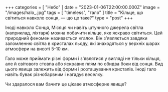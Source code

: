 +++
categories = [ "Небо" ]
date = "2023-01-06T22:00:00.000Z"
image = "/images/halo_.jpg"
tags = [ "timeless", "гало" ]
title = "Кільце, що світиться навколо сонця, — що це таке?"
type = "post"
+++

Іноді навколо Сонця, Місяця чи навіть штучного джерела світла (наприклад, ліхтаря) можна побачити кільце, яке яскраво світиться. Цей природний феномен називається «гало». Він з'являється завдяки заломленню світла в кристалах льоду, які знаходяться у верхніх шарах атмосфери на висоті 5-10 км.  
  
Гало може приймати різні форми і з'являтися у вигляді не тільки кільця, але й світового стовпа або яскравих плям по обидва боки від сонця. Вид цього явища залежить від форми і розташування кристалів. Іноді гало навіть буває різнобарвним і нагадує веселку.  
  
Чи здаралося вам бачити це цікаве атмосферне явище?
